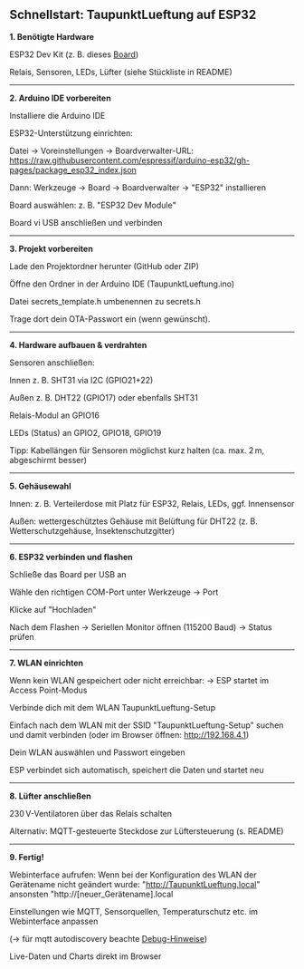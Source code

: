 ## Schnellstart: TaupunktLueftung auf ESP32

**1. Benötigte Hardware**

ESP32 Dev Kit (z. B. dieses [Board](https://amzn.eu/d/gyWvNsA))

Relais, Sensoren, LEDs, Lüfter (siehe Stückliste in README)



---

**2. Arduino IDE vorbereiten**

Installiere die Arduino IDE

ESP32-Unterstützung einrichten:

Datei → Voreinstellungen → Boardverwalter-URL: https://raw.githubusercontent.com/espressif/arduino-esp32/gh-pages/package_esp32_index.json

Dann: Werkzeuge → Board → Boardverwalter → "ESP32" installieren


Board auswählen: z. B. "ESP32 Dev Module"

Board vi USB anschließen und verbinden



---

**3. Projekt vorbereiten**

Lade den Projektordner herunter (GitHub oder ZIP)

Öffne den Ordner in der Arduino IDE (TaupunktLueftung.ino)

Datei secrets_template.h umbenennen zu secrets.h

Trage dort dein OTA-Passwort ein (wenn gewünscht).



---

**4. Hardware aufbauen & verdrahten**

Sensoren anschließen:

Innen z. B. SHT31 via I2C (GPIO21+22)

Außen z. B. DHT22 (GPIO17) oder ebenfalls SHT31


Relais-Modul an GPIO16

LEDs (Status) an GPIO2, GPIO18, GPIO19

Tipp: Kabellängen für Sensoren möglichst kurz halten (ca. max. 2 m, abgeschirmt besser)



---

**5. Gehäusewahl**

Innen: z. B. Verteilerdose mit Platz für ESP32, Relais, LEDs, ggf. Innensensor

Außen: wettergeschütztes Gehäuse mit Belüftung für DHT22
(z. B. Wetterschutzgehäuse, Insektenschutzgitter)



---

**6. ESP32 verbinden und flashen**

Schließe das Board per USB an

Wähle den richtigen COM-Port unter Werkzeuge → Port

Klicke auf "Hochladen"

Nach dem Flashen → Seriellen Monitor öffnen (115200 Baud) → Status prüfen



---

**7. WLAN einrichten**

Wenn kein WLAN gespeichert oder nicht erreichbar:
→ ESP startet im Access Point-Modus

Verbinde dich mit dem WLAN TaupunktLueftung-Setup

Einfach nach dem WLAN mit der SSID "TaupunktLueftung-Setup" suchen und damit verbinden (oder im Browser öffnen: http://192.168.4.1)

Dein WLAN auswählen und Passwort eingeben

ESP verbindet sich automatisch, speichert die Daten und startet neu



---

**8. Lüfter anschließen**

230 V-Ventilatoren über das Relais schalten

Alternativ: MQTT-gesteuerte Steckdose zur Lüftersteuerung (s. README)



---

**9. Fertig!**

Webinterface aufrufen: Wenn bei der Konfiguration des WLAN der Gerätename nicht geändert wurde: "http://TaupunktLueftung.local" ansonsten "http://[neuer_Gerätename].local

Einstellungen wie MQTT, Sensorquellen, Temperaturschutz etc. im Webinterface anpassen

(-> für mqtt autodiscovery beachte [Debug-Hinweise](debug_hinweise.md))

Live-Daten und Charts direkt im Browser

